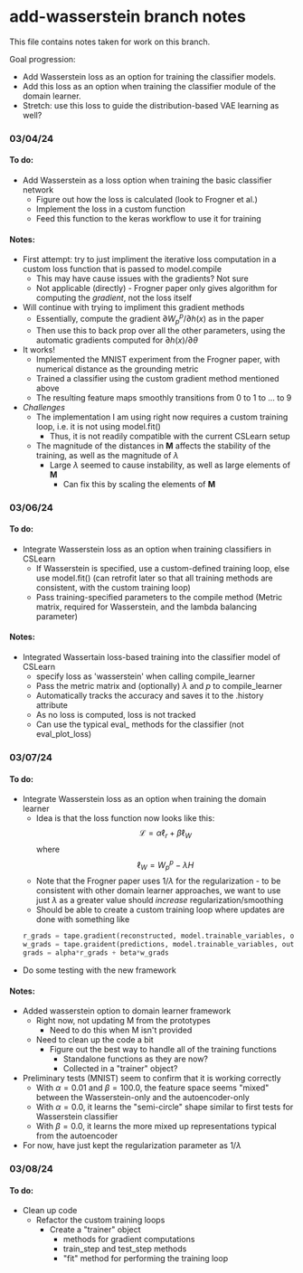# add-wasserstein branch notes

This file contains notes taken for work on this branch.

Goal progression:
- Add Wasserstein loss as an option for training the classifier models.
- Add this loss as an option when training the classifier module of the domain learner.
- Stretch: use this loss to guide the distribution-based VAE learning as well?

### 03/04/24
#### To do:
- Add Wasserstein as a loss option when training the basic classifier network
    - Figure out how the loss is calculated (look to Frogner et al.)
    - Implement the loss in a custom function
    - Feed this function to the keras workflow to use it for training
#### Notes:
- First attempt: try to just impliment the iterative loss computation in a custom loss function that is passed to model.compile
    - This may have cause issues with the gradients? Not sure
    - Not applicable (directly) - Frogner paper only gives algorithm for computing the *gradient*, not the loss itself
- Will continue with trying to impliment this gradient methods
    - Essentially, compute the gradient $\partial W_p^p / \partial h(x)$ as in the paper
    - Then use this to back prop over all the other parameters, using the automatic gradients computed for $\partial h(x)/ \partial \theta$
- It works!
    - Implemented the MNIST experiment from the Frogner paper, with numerical distance as the grounding metric
    - Trained a classifier using the custom gradient method mentioned above
    - The resulting feature maps smoothly transitions from 0 to 1 to ... to 9
- *Challenges*
    - The implementation I am using right now requires a custom training loop, i.e. it is not using model.fit()
        - Thus, it is not readily compatible with the current CSLearn setup
    - The magnitude of the distances in $\textbf{M}$ affects the stability of the training, as well as the magnitude of $\lambda$
        - Large $\lambda$ seemed to cause instability, as well as large elements of $\textbf{M}$
            - Can fix this by scaling the elements of $\textbf{M}$

### 03/06/24
#### To do:
- Integrate Wasserstein loss as an option when training classifiers in CSLearn
    - If Wasserstein is specified, use a custom-defined training loop, else use model.fit() (can retrofit later so that all training methods are consistent, with the custom training loop)
    - Pass training-specified parameters to the compile method (Metric matrix, required for Wasserstein, and the lambda balancing parameter)

#### Notes:
- Integrated Wassertain loss-based training into the classifier model of CSLearn
    - specify loss as 'wasserstein' when calling compile_learner
    - Pass the metric matrix and (optionally) $\lambda$ and $p$ to compile_learner
    - Automatically tracks the accuracy and saves it to the .history attribute
    - As no loss is computed, loss is not tracked
    - Can use the typical eval_ methods for the classifier (not eval_plot_loss)

### 03/07/24
#### To do:
- Integrate Wasserstein loss as an option when training the domain learner
    - Idea is that the loss function now looks like this: $$ \mathcal{L} = \alpha \ell_r + \beta \ell_W $$ where $$ \ell_W = W_p^p - \lambda H $$
    - Note that the Frogner paper uses $1/\lambda$ for the regularization - to be consistent with other domain learner approaches, we want to use just $\lambda$ as a greater value should *increase* regularization/smoothing
    - Should be able to create a custom training loop where updates are done with something like
    ```python
    r_grads = tape.gradient(reconstructed, model.trainable_variables, output_gradients=dlr_dx)
    w_grads = tape.graident(predictions, model.trainable_variables, output_gradients=dlw_dx)
    grads = alpha*r_grads + beta*w_grads
    ```
- Do some testing with the new framework

#### Notes:
- Added wasserstein option to domain learner framework
    - Right now, not updating M from the prototypes
        - Need to do this when M isn't provided
    - Need to clean up the code a bit
        - Figure out the best way to handle all of the training functions
            - Standalone functions as they are now?
            - Collected in a "trainer" object?
- Preliminary tests (MNIST) seem to confirm that it is working correctly
    - With $\alpha = 0.01$ and $\beta = 100.0$, the feature space seems "mixed" between the Wasserstein-only and the autoencoder-only
    - With $\alpha = 0.0$, it learns the "semi-circle" shape similar to first tests for Wasserstein classifier 
    - With $\beta = 0.0$, it learns the more mixed up representations typical from the autoencoder
- For now, have just kept the regularization parameter as $1/\lambda$

### 03/08/24
#### To do:
- Clean up code
    - Refactor the custom training loops
        - Create a "trainer" object
            - methods for gradient computations
            - train_step and test_step methods
            - "fit" method for performing the training loop
            
